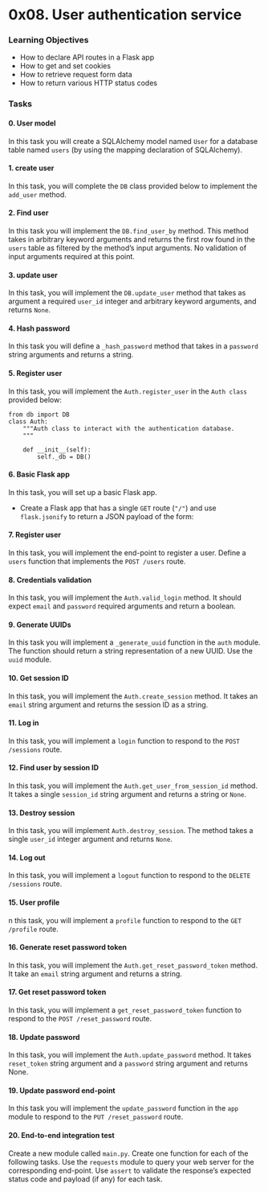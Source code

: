 # 0x08. User authentication service

### Learning Objectives
* How to declare API routes in a Flask app
* How to get and set cookies
* How to retrieve request form data
* How to return various HTTP status codes

### Tasks
#### 0. User model
In this task you will create a SQLAlchemy model named ``User`` for a database table named ``users`` (by using the mapping declaration of SQLAlchemy).

#### 1. create user
In this task, you will complete the ``DB`` class provided below to implement the ``add_user`` method.
#### 2. Find user
In this task you will implement the ``DB.find_user_by`` method. This method takes in arbitrary keyword arguments and returns the first row found in the ``users`` table as filtered by the method’s input arguments. No validation of input arguments required at this point.

#### 3. update user
In this task, you will implement the ``DB.update_user`` method that takes as argument a required ``user_id`` integer and arbitrary keyword arguments, and returns ``None``.

#### 4. Hash password
In this task you will define a ``_hash_password`` method that takes in a ``password`` string arguments and returns a string.

#### 5. Register user
In this task, you will implement the ``Auth.register_user`` in the ``Auth class`` provided below:
```
from db import DB
class Auth:
    """Auth class to interact with the authentication database.
    """

    def __init__(self):
        self._db = DB()
```

#### 6. Basic Flask app
In this task, you will set up a basic Flask app.
  * Create a Flask app that has a single ``GET`` route (``"/"``) and use ``flask.jsonify`` to return a JSON payload of the form:

#### 7. Register user
In this task, you will implement the end-point to register a user. Define a ``users`` function that implements the ``POST /users`` route.

#### 8. Credentials validation
In this task, you will implement the ``Auth.valid_login`` method. It should expect ``email`` and ``password`` required arguments and return a boolean.

#### 9. Generate UUIDs
In this task you will implement a ``_generate_uuid`` function in the ``auth`` module. The function should return a string representation of a new UUID. Use the ``uuid`` module.

#### 10. Get session ID
In this task, you will implement the ``Auth.create_session`` method. It takes an ``email`` string argument and returns the session ID as a string.

#### 11. Log in
In this task, you will implement a ``login`` function to respond to the ``POST /sessions`` route.

#### 12. Find user by session ID
In this task, you will implement the ``Auth.get_user_from_session_id`` method. It takes a single ``session_id`` string argument and returns a string or ``None``.

#### 13. Destroy session
In this task, you will implement ``Auth.destroy_session``. The method takes a single ``user_id`` integer argument and returns ``None``.

#### 14. Log out
In this task, you will implement a ``logout`` function to respond to the ``DELETE /sessions`` route.

#### 15. User profile
n this task, you will implement a ``profile`` function to respond to the ``GET /profile`` route.

#### 16. Generate reset password token
In this task, you will implement the ``Auth.get_reset_password_token`` method. It take an ``email`` string argument and returns a string.

#### 17. Get reset password token
In this task, you will implement a ``get_reset_password_token`` function to respond to the ``POST /reset_password`` route.

#### 18. Update password
In this task, you will implement the ``Auth.update_password`` method. It takes ``reset_token`` string argument and a ``password`` string argument and returns None.

#### 19. Update password end-point
In this task you will implement the ``update_password`` function in the ``app`` module to respond to the ``PUT /reset_password`` route.

#### 20. End-to-end integration test
Create a new module called ``main.py``. Create one function for each of the following tasks. Use the ``requests`` module to query your web server for the corresponding end-point. Use ``assert`` to validate the response’s expected status code and payload (if any) for each task.
